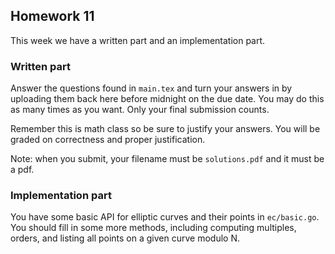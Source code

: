 ## Homework 11

This week we have a written part and an implementation part. 

### Written part 

Answer the questions found in `main.tex` and turn your answers in by uploading them 
back here before midnight on the due date. You may do this as many times as 
you want. Only your final submission counts.

Remember this is math class so be sure to justify your answers. You will be 
graded on correctness and proper justification.

Note: when you submit, your filename must be `solutions.pdf` and it must be a pdf. 

### Implementation part 

You have some basic API for elliptic curves and their points in `ec/basic.go`. 
You should fill in some more methods, including computing multiples, orders, and 
listing all points on a given curve modulo N. 
